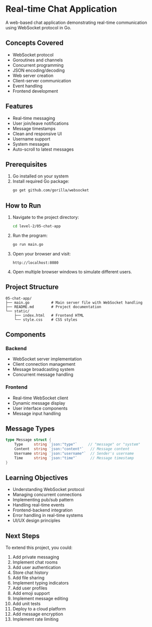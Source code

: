 # Real-time Chat Application

A web-based chat application demonstrating real-time communication using WebSocket protocol in Go.

## Concepts Covered

- WebSocket protocol
- Goroutines and channels
- Concurrent programming
- JSON encoding/decoding
- Web server creation
- Client-server communication
- Event handling
- Frontend development

## Features

- Real-time messaging
- User join/leave notifications
- Message timestamps
- Clean and responsive UI
- Username support
- System messages
- Auto-scroll to latest messages

## Prerequisites

1. Go installed on your system
2. Install required Go package:
   ```bash
   go get github.com/gorilla/websocket
   ```

## How to Run

1. Navigate to the project directory:
   ```bash
   cd level-2/05-chat-app
   ```

2. Run the program:
   ```bash
   go run main.go
   ```

3. Open your browser and visit:
   ```
   http://localhost:8080
   ```

4. Open multiple browser windows to simulate different users.

## Project Structure

```
05-chat-app/
├── main.go          # Main server file with WebSocket handling
├── README.md        # Project documentation
└── static/
    ├── index.html   # Frontend HTML
    └── style.css    # CSS styles
```

## Components

### Backend
- WebSocket server implementation
- Client connection management
- Message broadcasting system
- Concurrent message handling

### Frontend
- Real-time WebSocket client
- Dynamic message display
- User interface components
- Message input handling

## Message Types

```go
type Message struct {
    Type     string `json:"type"`     // "message" or "system"
    Content  string `json:"content"`   // Message content
    Username string `json:"username"`  // Sender's username
    Time     string `json:"time"`      // Message timestamp
}
```

## Learning Objectives

- Understanding WebSocket protocol
- Managing concurrent connections
- Implementing pub/sub pattern
- Handling real-time events
- Frontend-backend integration
- Error handling in real-time systems
- UI/UX design principles

## Next Steps

To extend this project, you could:
1. Add private messaging
2. Implement chat rooms
3. Add user authentication
4. Store chat history
5. Add file sharing
6. Implement typing indicators
7. Add user profiles
8. Add emoji support
9. Implement message editing
10. Add unit tests
11. Deploy to a cloud platform
12. Add message encryption
13. Implement rate limiting
